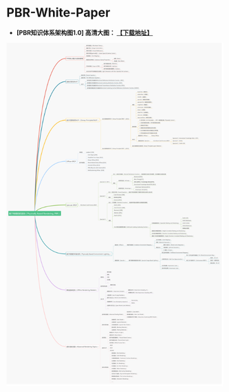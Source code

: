 # PBR-White-Paper


- **[PBR知识体系架构图1.0] 高清大图：
[【下载地址】](https://github.com/QianMo/PBR-White-Paper/raw/master/media/PBR-White-Paper-Knowledge-Architecture.png)**


![](media/PBR-White-Paper-Knowledge-Architecture.png)
